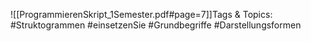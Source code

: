 
![[ProgrammierenSkript_1Semester.pdf#page=7]]Tags & Topics:
   #Struktogrammen
   #einsetzenSie
   #Grundbegriffe
   #Darstellungsformen